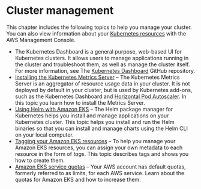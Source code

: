 # Cluster management<a name="eks-managing"></a>

This chapter includes the following topics to help you manage your cluster\. You can also view information about your [Kubernetes resources](view-kubernetes-resources.md) with the AWS Management Console\.
+ The Kubernetes Dashboard is a general purpose, web\-based UI for Kubernetes clusters\. It allows users to manage applications running in the cluster and troubleshoot them, as well as manage the cluster itself\. For more information, see The [Kubernetes Dashboard](https://github.com/kubernetes/dashboard) GitHub repository\.
+ [Installing the Kubernetes Metrics Server](metrics-server.md) – The Kubernetes Metrics Server is an aggregator of resource usage data in your cluster\. It is not deployed by default in your cluster, but is used by Kubernetes add\-ons, such as the Kubernetes Dashboard and [Horizontal Pod Autoscaler](horizontal-pod-autoscaler.md)\. In this topic you learn how to install the Metrics Server\.
+ [Using Helm with Amazon EKS](helm.md) – The Helm package manager for Kubernetes helps you install and manage applications on your Kubernetes cluster\. This topic helps you install and run the Helm binaries so that you can install and manage charts using the Helm CLI on your local computer\. 
+ [Tagging your Amazon EKS resources](eks-using-tags.md) – To help you manage your Amazon EKS resources, you can assign your own metadata to each resource in the form of *tags*\. This topic describes tags and shows you how to create them\. 
+ [Amazon EKS service quotas](service-quotas.md) – Your AWS account has default quotas, formerly referred to as limits, for each AWS service\. Learn about the quotas for Amazon EKS and how to increase them\.